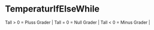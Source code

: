 # TemperaturIfElseWhile
Tall > 0 = Pluss Grader |
Tall = 0 = Null Grader |
Tall < 0 = Minus Grader |
